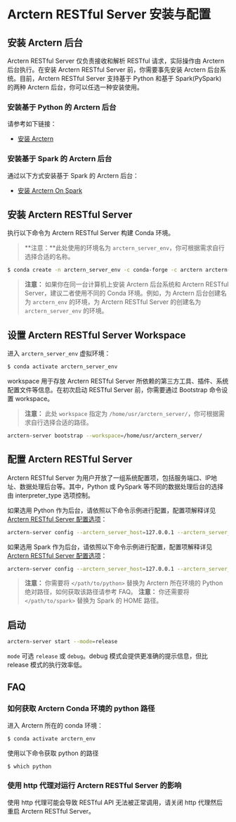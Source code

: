 # Arctern RESTful Server 安装与配置

## 安装 Arctern 后台

Arctern RESTful Server 仅负责接收和解析 RESTful 请求，实际操作由 Arctern 后台执行。在安装 Arctern RESTful Server 前，你需要事先安装 Arctern 后台系统。目前，Arctern RESTful Server 支持基于 Python 和基于 Spark(PySpark) 的两种 Arctern 后台，你可以任选一种安装使用。

### 安装基于 Python 的 Arctern 后台

请参考如下链接：

* [安装 Arctern](../quick_start/standalone_installation.md)

### 安装基于 Spark 的 Arctern 后台

通过以下方式安装基于 Spark 的 Arctern 后台：

* [安装 Arctern On Spark](./install_arctern_on_spark_cn.md)

## 安装 Arctern RESTful Server

执行以下命令为 Arctern RESTful Server 构建 Conda 环境。

> **注意：**此处使用的环境名为 `arctern_server_env`，你可根据需求自行选择合适的名称。

```bash
$ conda create -n arctern_server_env -c conda-forge -c arctern arctern-webserver
```

> **注意：** 如果你在同一台计算机上安装 Arctern 后台系统和 Arctern RESTful Server，建议二者使用不同的 Conda 环境。例如，为 Arctern 后台创建名为 `arctern_env` 的环境，为 Arctern RESTful Server 的创建名为 `arctern_server_env` 的环境。

## 设置 Arctern RESTful Server Workspace

进入 `arctern_server_env` 虚拟环境：

```bash
$ conda activate arctern_server_env
```

workspace 用于存放 Arctern RESTful Server 所依赖的第三方工具、插件、系统配置文件等信息。在初次启动 RESTful Server 前，你需要通过 Bootstrap 命令设置 workspace。

> **注意：** 此处 `workspace` 指定为 `/home/usr/arctern_server/`，你可根据需求自行选择合适的路径。

```bash
arctern-server bootstrap --workspace=/home/usr/arctern_server/
```

## 配置 Arctern RESTful Server

Arctern RESTful Server 为用户开放了一组系统配置项，包括服务端口、IP地址、数据处理后台等。其中，Python 或 PySpark 等不同的数据处理后台的选择由 interpreter_type 选项控制。

如果选用 Python 作为后台，请依照以下命令示例进行配置，配置项解释详见 [Arctern RESTful Server 配置选项](./restful_config.md)：

```bash
arctern-server config --arctern_server_host=127.0.0.1 --arctern_server_port=8080 --interpreter_type=python --interpreter_name=arcternpython --interpreter_python_path="</path/to/python>"
```

如果选用 Spark 作为后台，请依照以下命令示例进行配置，配置项解释详见 [Arctern RESTful Server 配置选项](./restful_config.md)：

```bash
arctern-server config --arctern_server_host=127.0.0.1 --arctern_server_port=8080 --interpreter_type=pyspark --interpreter_name=arcternpyspark --interpreter_pyspark_python="</path/to/python>" --interpreter_pyspark_driver_python=</path/to/python> --interpreter_spark_home="</path/to/spark>" --interpreter_master=local[*]
```

> **注意：** 你需要将 `</path/to/python>` 替换为 Arctern 所在环境的 Python 绝对路径，如何获取该路径请参考 FAQ。
> **注意：** 你还需要将 `</path/to/spark>` 替换为 Spark 的 HOME 路径。

## 启动

```bash
arctern-server start --mode=release
```

`mode` 可选 `release` 或 `debug`。debug 模式会提供更准确的提示信息，但比 release 模式的执行效率低。

## FAQ

### 如何获取 Arctern Conda 环境的 python 路径
进入 Arctern 所在的 conda 环境：

```bash
$ conda activate arctern_env
```
使用以下命令获取 python 的路径
```bash
$ which python
```

### 使用 http 代理对运行 Arctern RESTful Server 的影响

使用 http 代理可能会导致 RESTful API 无法被正常调用，请关闭 http 代理然后重启 Arctern RESTful Server。